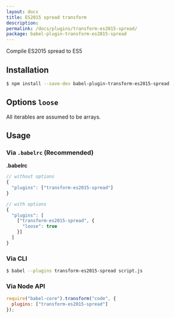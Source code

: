 ```yaml
---
layout: docs
title: ES2015 spread transform
description:
permalink: /docs/plugins/transform-es2015-spread/
package: babel-plugin-transform-es2015-spread
---
```


Compile ES2015 spread to ES5

## Installation

```sh
$ npm install --save-dev babel-plugin-transform-es2015-spread
```

## Options `loose`

All iterables are assumed to be arrays.

## Usage

### Via `.babelrc` (Recommended)

**.babelrc**

```js
// without options
{
  "plugins": ["transform-es2015-spread"]
}

// with options
{
  "plugins": [
    ["transform-es2015-spread", {
      "loose": true
    }]
  ]
}
```

### Via CLI

```sh
$ babel --plugins transform-es2015-spread script.js
```

### Via Node API

```javascript
require("babel-core").transform("code", {
  plugins: ["transform-es2015-spread"]
});
```
